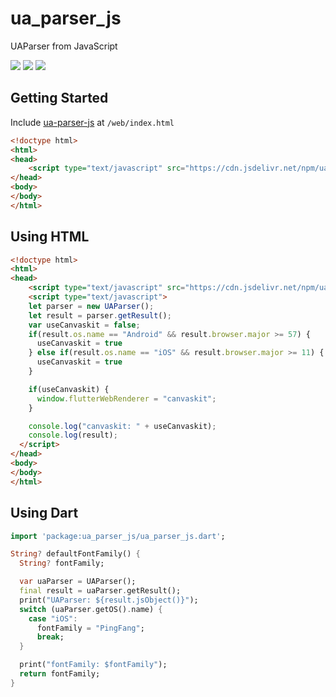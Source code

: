 # ua_parser_js

UAParser from JavaScript

[![](https://img.shields.io/npm/v/ua-parser-js.svg)](https://www.npmjs.com/package/ua-parser-js)
[![](https://img.shields.io/npm/dw/ua-parser-js.svg)](https://www.npmjs.com/package/ua-parser-js)
[![](https://data.jsdelivr.com/v1/package/npm/ua_parser/badge)](https://www.jsdelivr.com/package/npm/ua_parser)

## Getting Started

Include [ua-parser-js](https://www.npmjs.com/package/ua-parser-js) at `/web/index.html`

```html
<!doctype html>
<html>
<head>
    <script type="text/javascript" src="https://cdn.jsdelivr.net/npm/ua-parser-js@1.0.2/dist/ua-parser.min.js"></script>
</head>
<body>
</body>
</html>
```


## Using HTML

```html
<!doctype html>
<html>
<head>
    <script type="text/javascript" src="https://cdn.jsdelivr.net/npm/ua-parser-js@1.0.2/dist/ua-parser.min.js"></script>
    <script type="text/javascript">
    let parser = new UAParser();
    let result = parser.getResult();
    var useCanvaskit = false;
    if(result.os.name == "Android" && result.browser.major >= 57) {
      useCanvaskit = true
    } else if(result.os.name == "iOS" && result.browser.major >= 11) {
      useCanvaskit = true
    }

    if(useCanvaskit) {
      window.flutterWebRenderer = "canvaskit";
    }

    console.log("canvaskit: " + useCanvaskit);
    console.log(result);
  </script>
</head>
<body>
</body>
</html>
```

## Using Dart


```dart
import 'package:ua_parser_js/ua_parser_js.dart';

String? defaultFontFamily() {
  String? fontFamily;

  var uaParser = UAParser();
  final result = uaParser.getResult();
  print("UAParser: ${result.jsObject()}");
  switch (uaParser.getOS().name) {
    case "iOS":
      fontFamily = "PingFang";
      break;
  }

  print("fontFamily: $fontFamily");
  return fontFamily;
}
```